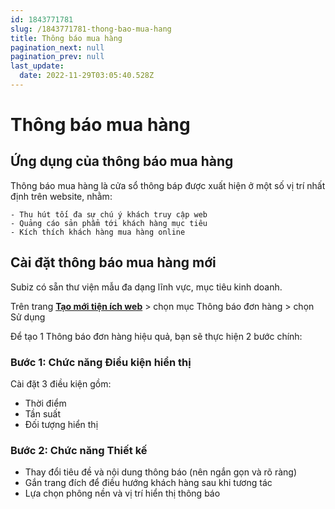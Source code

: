 ```yaml
---
id: 1843771781
slug: /1843771781-thong-bao-mua-hang
title: Thông báo mua hàng
pagination_next: null
pagination_prev: null
last_update:
  date: 2022-11-29T03:05:40.528Z
---
```


# Thông báo mua hàng



## Ứng dụng của thông báo mua hàng


Thông báo mua hàng là cửa sổ thông báp được xuất hiện ở một số vị trí nhất định trên website, nhằm: 

    - Thu hút tối đa sự chú ý khách truy cập web
    - Quảng cáo sản phẩm tới khách hàng mục tiêu
    - Kích thích khách hàng mua hàng online
## Cài đặt thông báo mua hàng mới




Subiz có sẵn thư viện mẫu đa dạng lĩnh vực, mục tiêu kinh doanh. 



Trên trang **[Tạo mới tiện ích web](https://app.subiz.com.vn/web_plugin/create#)** > chọn mục Thông báo đơn hàng > chọn Sử dụng

 

Để tạo 1 Thông báo đơn hàng hiệu quả, bạn sẽ thực hiện 2 bước chính: 
### Bước 1: Chức năng Điều kiện hiển thị 


Cài đặt 3 điều kiện gồm:

- Thời điểm
- Tần suất
- Đối tượng hiển thị
### Bước 2: Chức năng Thiết kế 


- Thay đổi tiêu đề và nội dung thông báo (nên ngắn gọn và rõ ràng)
- Gắn trang đích để điều hướng khách hàng sau khi tương tác
- Lựa chọn phông nền và vị trí hiển thị thông báo